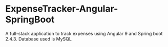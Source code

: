 # ExpenseTracker-Angular-SpringBoot
A full-stack application to track expenses using Angular 9 and Spring boot 2.4.3.
Database used is MySQL
